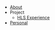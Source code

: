 <!-- _sidebar.md -->

* [About](/about.md)
* Project
	* [HLS Experience](/Project/hls_expr.md)
* [Personal](/personal.md)